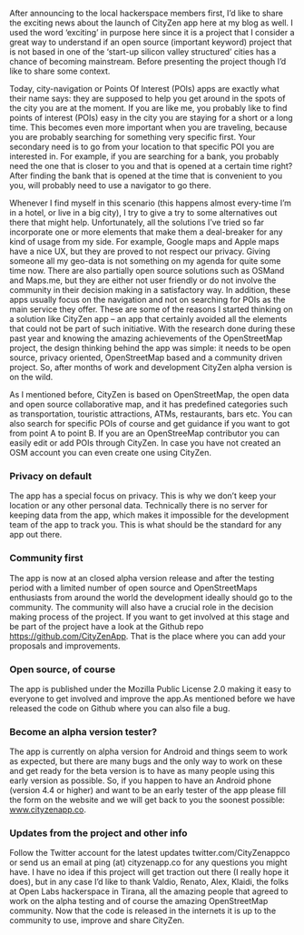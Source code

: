 After announcing to the local hackerspace members first, I’d like to share the exciting news about the launch of CityZen app here at my blog as well. I used the word ‘exciting’ in purpose here since it is a project that I consider a great way to understand if an open source (important keyword) project that is not based in one of the ‘start-up silicon valley structured’ cities has a chance of becoming mainstream. Before presenting the project though I’d like to share some context.

Today, city-navigation or Points Of Interest (POIs) apps are exactly what their name says: they are supposed to help you get around in the spots of the city you are at the moment. If you are like me, you probably like to find points of interest (POIs) easy in the city you are staying for a short or a long time. This becomes even more important when you are traveling, because you are probably searching for something very specific first. Your secondary need is to go from your location to that specific POI you are interested in. For example, if you are searching for a bank, you probably need the one that is closer to you and that is opened at a certain time right? After finding the bank that is opened at the time that is convenient to you you, will probably need to use a navigator to go there.

Whenever I find myself in this scenario (this happens almost every-time I’m in a hotel, or live in a big city), I try to give a try to some alternatives out there that might help. Unfortunately, all the solutions I’ve tried so far incorporate one or more elements that make them a deal-breaker for any kind of usage from my side. For example, Google maps and Apple maps have a nice UX, but they are proved to not respect our privacy. Giving someone all my geo-data is not something on my agenda for quite some time now. There are also partially open source solutions such as OSMand and Maps.me, but they are either not user friendly or do not involve the community in their decision making in a satisfactory way. In addition, these apps usually focus on the navigation and not on searching for POIs as the main service they offer.
These are some of the reasons I started thinking on a solution like CityZen app – an app that certainly avoided all the elements that could not be part of such initiative. With the research done during these past year and knowing the amazing achievements of the OpenStreetMap project, the design thinking behind the app was simple: it needs to be open source, privacy oriented, OpenStreetMap based and  a community driven project. So, after months of work and development CityZen alpha version is on the wild.

As I mentioned before, CityZen is based on OpenStreetMap, the open data and open source collaborative map, and it has predefined categories such as transportation, touristic attractions, ATMs, restaurants, bars etc. You can also search for specific POIs of course and get guidance if you want to got from point A to point B. If you are an OpenStreeMap contributor you can easily edit or add POIs through CityZen. In case you have not created an OSM account you can even create one using CityZen.

### Privacy on default
The app has a special focus on privacy. This is why we don’t keep your location or any other personal data. Technically there is no server for keeping data from the app, which makes it impossible for the development team of the app to track you. This is what should be the standard for any app out there.

### Community first
The app is now at an closed alpha version release and after the testing period with a limited number of open source and OpenStreetMaps enthusiasts from around the world the development ideally should go to the community.  The community will also have a crucial role in the decision making process of the project. If you want to get involved at this stage and be part of the project have a look at the Github repo https://github.com/CityZenApp. That is the place where you can add your proposals and improvements.

### Open source, of course
The app is published under the Mozilla Public License 2.0 making it easy to everyone to get involved and improve the app.As mentioned before we have released the code on Github where  you can also file a bug.

### Become an alpha version tester?
The app is currently on alpha version for Android and things seem to work as expected, but there are many bugs and the only way to work on these and get ready for the beta version is to have as many people using this early version as possible. So, if you happen to have an Android phone (version 4.4 or higher) and want to be an early tester of the app please fill the form on the website and we will get back to you the soonest possible: www.cityzenapp.co.

### Updates from the project and other info
Follow the Twitter account for the latest updates twitter.com/CityZenappco or send us an email at ping (at) cityzenapp.co for any questions you might have. I have no idea if this project will get traction out there (I really hope it does),  but in any case I’d like to thank Valdio, Renato, Alex, Klaidi, the folks at Open Labs hackerspace in Tirana, all the amazing people that agreed to work on the alpha testing and of course the amazing OpenStreetMap community. Now that the code is released in the internets it is up to the community to use, improve and share CityZen.
